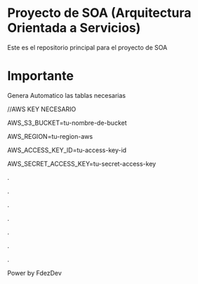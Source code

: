 # Proyecto de SOA (Arquitectura Orientada a Servicios)

Este es el repositorio principal para el proyecto de SOA

# Importante

Genera Automatico las tablas necesarias 

//AWS KEY NECESARIO

AWS_S3_BUCKET=tu-nombre-de-bucket

AWS_REGION=tu-region-aws

AWS_ACCESS_KEY_ID=tu-access-key-id

AWS_SECRET_ACCESS_KEY=tu-secret-access-key

.

.

.

.

.

.

.

Power by FdezDev